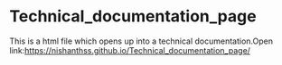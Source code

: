 # Technical_documentation_page
This is a html file which opens up into a technical documentation.Open
link:https://nishanthss.github.io/Technical_documentation_page/
